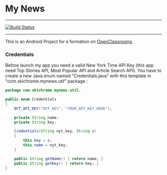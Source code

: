 # My News

***

[![Build Status](https://travis-ci.org/skichrome/My-News.svg?branch=master)](https://travis-ci.org/skichrome/My-News)

***

This is an Android Project for a formation on [OpenClassrooms](https://openclassrooms.com/projects/renouez-avec-l-actualite)

### Credentials
Before launch my app you need a valid New York Time API Key (this app need Top Stories API, Most Popular API and Article Search API).
You have to create a new Java enum named "Credentials.java" with this template in  "com.skichrome.mynews.util" package :

```java
package com.skichrome.mynews.util;

public enum Credentials
{
    NYT_API_KEY("NYT_KEY", "YOUR_API_KEY_HERE");

    private String name;
    private String key;

    Credentials(String nyt_key, String s)
    {
        this.key = s;
        this.name = nyt_key;
    }

    public String getName() { return name; }
    public String getKey() { return key; }
}
```
